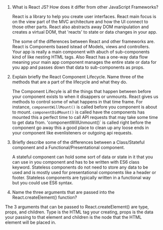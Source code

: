 1. What is React JS? How does it differ from other JavaScript Frameworks?

    React is a library to help you create user interfaces. React main focus is on the view part of the MVC architecture and how the UI connect to those other parts. React also abstracts away DOM manipulation and creates a virtual DOM, that 'reacts' to state or data changes in your app. 

    The some of the differences between React and other frameworks are. React is Components based istead of Models, views and controllers. Your app is really a main component with abuch of sub-components kind of like nesting HTML tags. Also React has a one-way data flow meaning your main app component manages the entire state or data for you app and passes down that data to sub-components as props.

2. Explain briefly the React Component Lifecycle. Name three of the methods that are a part of the lifecycle and what they do.

    The Component Lifecyle is all the things that happen between before your component exists to when it disappers or unmounts. React gives us methods to control some of what happens in that time frame. For instance, `componentWillMount()` is called before you component is about to mount. `componentDidMount()` is called have the components has mounted this a perfect time to call API requests that may take some time to get data from. 'componentWillUnmount()` is called right before the component go away this a good place to clean up any loose ends in your component like evenlisteners or outgoing api requests.

3. Briefly describe some of the differences between a Class/Stateful component and a Functional/Presentational component.

    A stateful component can hold some sort of data or state in it that you can use in you component and has to be written with ES6 class keyword. Stateless components do not need to store any data to be used and is mostly used for presentational components like a header or footer. Stateless components are typically written in a functional way but you could use ES6 syntax.

4. Name the three arguments that are passed into the React.createElement() function?

The 3 arguments that can be passed to React.createElement() are type, props, and children. Type is the HTML tag your creating, props is the data your passing to that element and children is the node that the HTML element will be placed in.